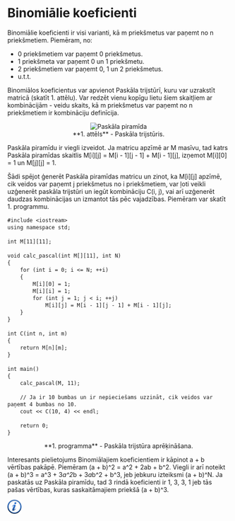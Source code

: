 # Binomiālie koeficienti

Binomiālie koeficienti ir visi varianti, kā m priekšmetus var paņemt no n priekšmetiem. Piemēram, no:

- 0 priekšmetiem var paņemt 0 priekšmetus.
- 1 priekšmeta var paņemt 0 un 1 priekšmetu.
- 2 priekšmetiem var paņemt 0, 1 un 2 priekšmetus.
- u.t.t.

Binomiālos koeficientus var apvienot Paskāla trijstūrī, kuru var uzrakstīt matricā (skatīt 1. attēlu). Var redzēt vienu kopīgu lietu šiem skaitļiem ar kombinācijām - veidu skaits, kā m priekšmetus var paņemt no n priekšmetiem ir kombināciju definīcija. 

<center><img alt="Paskāla piramīda" src="/media/theory/pascal_pyramid.png" /></center>

<center>**1. attēls** - Paskāla trijstūris.</center>

Paskāla piramīdu ir viegli izveidot. Ja matricu apzīmē ar M masīvu, tad katrs Paskāla piramīdas skaitlis M[i][j] = M[i - 1][j - 1] + M[i - 1][j], izņemot M[i][0] = 1 un M[j][j] = 1.

Šādi spējot ģenerēt Paskāla piramīdas matricu un zinot, ka M[i][j] apzīmē, cik veidos var paņemt j priekšmetus no i priekšmetiem, var ļoti veikli uzģenerēt paskāla trijstūri un iegūt kombināciju C(i, j), vai arī uzģenerēt daudzas kombinācijas un izmantot tās pēc vajadzības. Piemēram var skatīt 1. programmu.

```
#include <iostream>
using namespace std;

int M[11][11];

void calc_pascal(int M[][11], int N)
{
    for (int i = 0; i <= N; ++i)
    {
        M[i][0] = 1;
        M[i][i] = 1;
        for (int j = 1; j < i; ++j)
            M[i][j] = M[i - 1][j - 1] + M[i - 1][j];
    }
}

int C(int n, int m)
{
    return M[n][m];
}

int main()
{
    calc_pascal(M, 11);

    // Ja ir 10 bumbas un ir nepieciešams uzzināt, cik veidos var paņemt 4 bumbas no 10.
    cout << C(10, 4) << endl;

    return 0;
}
```

<center>**1. programma** - Paskāla trijstūra aprēķināšana.</center>

Interesants pielietojums Binomiālajiem koeficientiem ir kāpinot a + b vērtības pakāpē. Piemēram (a + b)^2 = a^2 + 2ab + b^2. Viegli ir arī noteikt (a + b)^3 = a^3 + 3*a^2*b + 3*a*b^2 + b^3, jeb jebkuru izteiksmi (a + b)^N. Ja paskatās uz Paskāla piramīdu, tad 3 rindā koeficienti ir 1, 3, 3, 1 jeb tās pašas vērtības, kuras saskaitāmajiem priekšā (a + b)^3.

<a href="http://en.wikipedia.org/wiki/Binomial_coefficient" target="_blank">![Vairāk informācija](/media/theory/information.png)</a>
